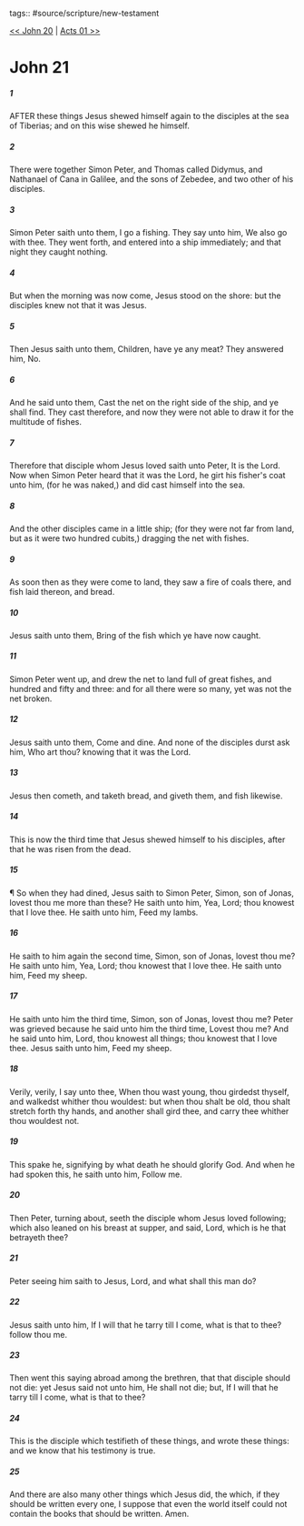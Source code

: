 tags:: #source/scripture/new-testament

[<< John 20](/New_Testament/04_John/John_20.md) | [Acts 01 >>](/New_Testament/05_Acts/Acts_01.md)

# John 21

##### 1

AFTER these things Jesus shewed himself again to the disciples at the sea of Tiberias; and on this wise shewed he himself.

##### 2

There were together Simon Peter, and Thomas called Didymus, and Nathanael of Cana in Galilee, and the sons of Zebedee, and two other of his disciples.

##### 3

Simon Peter saith unto them, I go a fishing. They say unto him, We also go with thee. They went forth, and entered into a ship immediately; and that night they caught nothing.

##### 4

But when the morning was now come, Jesus stood on the shore: but the disciples knew not that it was Jesus.

##### 5

Then Jesus saith unto them, Children, have ye any meat? They answered him, No.

##### 6

And he said unto them, Cast the net on the right side of the ship, and ye shall find. They cast therefore, and now they were not able to draw it for the multitude of fishes.

##### 7

Therefore that disciple whom Jesus loved saith unto Peter, It is the Lord. Now when Simon Peter heard that it was the Lord, he girt his fisher's coat unto him, (for he was naked,) and did cast himself into the sea.

##### 8

And the other disciples came in a little ship; (for they were not far from land, but as it were two hundred cubits,) dragging the net with fishes.

##### 9

As soon then as they were come to land, they saw a fire of coals there, and fish laid thereon, and bread.

##### 10

Jesus saith unto them, Bring of the fish which ye have now caught.

##### 11

Simon Peter went up, and drew the net to land full of great fishes, and hundred and fifty and three: and for all there were so many, yet was not the net broken.

##### 12

Jesus saith unto them, Come and dine. And none of the disciples durst ask him, Who art thou? knowing that it was the Lord.

##### 13

Jesus then cometh, and taketh bread, and giveth them, and fish likewise.

##### 14

This is now the third time that Jesus shewed himself to his disciples, after that he was risen from the dead.

##### 15

¶ So when they had dined, Jesus saith to Simon Peter, Simon, son of Jonas, lovest thou me more than these? He saith unto him, Yea, Lord; thou knowest that I love thee. He saith unto him, Feed my lambs.

##### 16

He saith to him again the second time, Simon, son of Jonas, lovest thou me? He saith unto him, Yea, Lord; thou knowest that I love thee. He saith unto him, Feed my sheep.

##### 17

He saith unto him the third time, Simon, son of Jonas, lovest thou me? Peter was grieved because he said unto him the third time, Lovest thou me? And he said unto him, Lord, thou knowest all things; thou knowest that I love thee. Jesus saith unto him, Feed my sheep.

##### 18

Verily, verily, I say unto thee, When thou wast young, thou girdedst thyself, and walkedst whither thou wouldest: but when thou shalt be old, thou shalt stretch forth thy hands, and another shall gird thee, and carry thee whither thou wouldest not.

##### 19

This spake he, signifying by what death he should glorify God. And when he had spoken this, he saith unto him, Follow me.

##### 20

Then Peter, turning about, seeth the disciple whom Jesus loved following; which also leaned on his breast at supper, and said, Lord, which is he that betrayeth thee?

##### 21

Peter seeing him saith to Jesus, Lord, and what shall this man do?

##### 22

Jesus saith unto him, If I will that he tarry till I come, what is that to thee? follow thou me.

##### 23

Then went this saying abroad among the brethren, that that disciple should not die: yet Jesus said not unto him, He shall not die; but, If I will that he tarry till I come, what is that to thee?

##### 24

This is the disciple which testifieth of these things, and wrote these things: and we know that his testimony is true.

##### 25

And there are also many other things which Jesus did, the which, if they should be written every one, I suppose that even the world itself could not contain the books that should be written. Amen.
